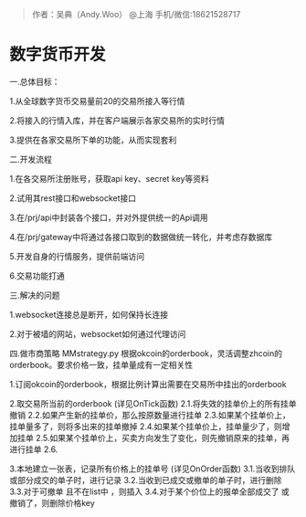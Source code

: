 
> 作者：吴典（Andy.Woo） @上海 手机/微信:18621528717
>


# 数字货币开发

一.总体目标： 

1.从全球数字货币交易量前20的交易所接入等行情

2.将接入的行情入库，并在客户端展示各家交易所的实时行情

3.提供在各家交易所下单的功能，从而实现套利


二.开发流程

1.在各交易所注册账号，获取api key、secret key等资料

2.试用其rest接口和websocket接口

3.在/prj/api中封装各个接口，并对外提供统一的Api调用

4.在/prj/gateway中将通过各接口取到的数据做统一转化，并考虑存数据库

5.开发自身的行情服务，提供前端访问

6.交易功能打通

三.解决的问题

1.websocket连接总是断开，如何保持长连接

2.对于被墙的网站，websocket如何通过代理访问




四.做市商策略 MMstrategy.py
根据okcoin的orderbook，灵活调整zhcoin的orderbook。要求价格一致，挂单量成有一定相关性

1.订阅okcoin的orderbook，根据比例计算出需要在交易所中挂出的orderbook

2.取交易所当前的orderbook  (详见OnTick函数)
2.1.将失效的挂单价上的所有挂单撤销
2.2.如果产生新的挂单价，那么按原数量进行挂单
2.3.如果某个挂单价上，挂单量多了，则将多出来的挂单撤掉
2.4.如果某个挂单价上，挂单量少了，则增加挂单
2.5.如果某个挂单价上，买卖方向发生了变化，则先撤销原来的挂单，再进行挂单
2.6.

3.本地建立一张表，记录所有价格上的挂单号  (详见OnOrder函数)
3.1.当收到排队或部分成交的单子时，进行记录
3.2.当收到已成交或撤单的单子时，进行删除
3.3.对于可撤单 且不在list中 ，则插入
3.4.对于某个价位上的报单全部成交了 或 撤销了，则删除价格key


